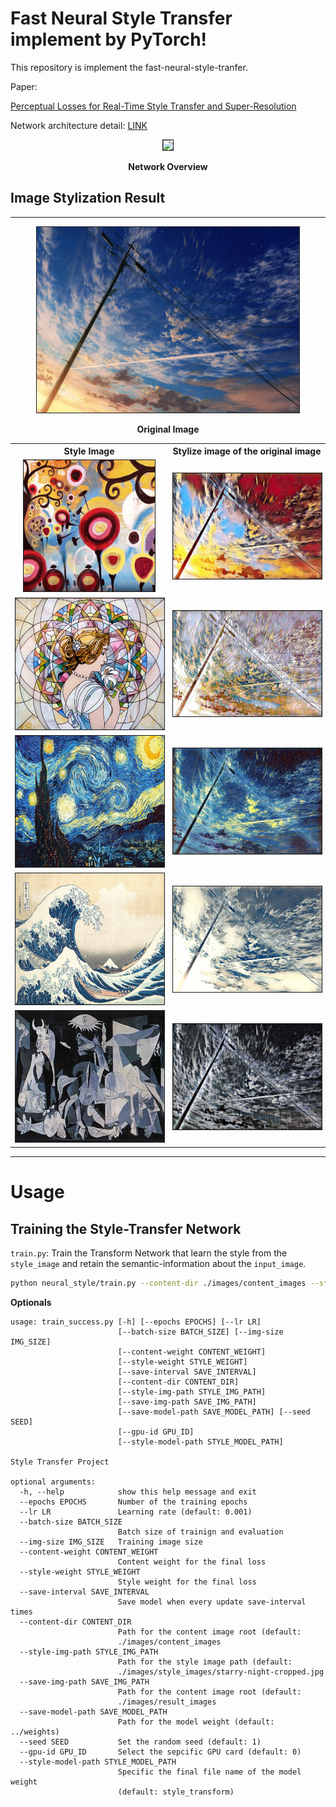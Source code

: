 # Fast Neural Style Transfer implement by PyTorch!

This repository is implement the fast-neural-style-tranfer.


Paper:

[Perceptual Losses for Real-Time Style Transfer and Super-Resolution](https://arxiv.org/abs/1603.08155)<p>
Network architecture detail: [LINK](https://web.eecs.umich.edu/~justincj/papers/eccv16/JohnsonECCV16Supplementary.pdf)

<p align=center> <img src ="https://media.springernature.com/original/springer-static/image/chp%3A10.1007%2F978-3-319-46475-6_43/MediaObjects/419974_1_En_43_Fig2_HTML.gif" width="420px" border="1"> </p>
<p align=center><b>Network Overview</b></p>

<p>


## **Image Stylization Result**
---
<p align=center> <img src ="https://raw.githubusercontent.com/wilile26811249/Style_Transfer_PyTorch/main/images/input_images/sunset.jpg" width="420px" border="1"> </p>
<p align=center><b>Original Image</b></p>

<table style="width:100%, border:3px">
  <tr>
    <th style="text-align:center">Style Image</th>
    <th style="text-align:center">Stylize image of the original image</th>
  </tr>
  <tr>
    <td width=50% align="center">
        <img src ="https://raw.githubusercontent.com/wilile26811249/Style_Transfer_PyTorch/main/images/style_images/candy.jpg"
        height="210px"  border="1">
    </td>
    <td>
        <img src ="https://raw.githubusercontent.com/wilile26811249/Style_Transfer_PyTorch/main/images/result_images/sunset_candy.jpg"   border="1">
    </td>
  </tr>
  <tr>
    <td width=50% align="center">
        <img src ="https://raw.githubusercontent.com/wilile26811249/Style_Transfer_PyTorch/main/images/style_images/mosaic.jpg"
        height="210px"  border="1">
    </td>
    <td>
        <img src ="https://raw.githubusercontent.com/wilile26811249/Style_Transfer_PyTorch/main/images/result_images/sunset_mosaic.jpg"   border="1">
    </td>
  </tr>
  <tr>
    <td width=50% align="center">
        <img src ="https://raw.githubusercontent.com/wilile26811249/Style_Transfer_PyTorch/main/images/style_images/starry-night.jpg"
        height="210px"  border="1">
    </td>
    <td>
        <img src ="https://raw.githubusercontent.com/wilile26811249/Style_Transfer_PyTorch/main/images/result_images/sunset_starry_night.jpg"   border="1">
    </td>
  </tr>
  <tr>
    <td width=50% align="center">
        <img src ="https://raw.githubusercontent.com/wilile26811249/Style_Transfer_PyTorch/main/images/style_images/great_wave.jpg"
        height="210px"  border="1">
    </td>
    <td>
        <img src ="https://raw.githubusercontent.com/wilile26811249/Style_Transfer_PyTorch/main/images/result_images/sunset_great_wave.jpg"   border="1">
    </td>
  </tr>
  <tr>
    <td width=50% align="center">
        <img src ="https://raw.githubusercontent.com/wilile26811249/Style_Transfer_PyTorch/main/images/style_images/guernica.jpg"
        height="210px"  border="1">
    </td>
    <td>
        <img src ="https://raw.githubusercontent.com/wilile26811249/Style_Transfer_PyTorch/main/images/result_images/sunset_guernica.jpg"   border="1">
    </td>
  </tr>
</table>

---

# **Usage**

## Training the Style-Transfer Network

```train.py```: Train the Transform Network that learn the style from the ```style_image``` and retain the semantic-information about the ```input_image```.
```bash
python neural_style/train.py --content-dir ./images/content_images --style-img-path ./images/style_images/mosaic.jpg --epochs 1 --batch-size 4
```
**Optionals**
```
usage: train_success.py [-h] [--epochs EPOCHS] [--lr LR]
                        [--batch-size BATCH_SIZE] [--img-size IMG_SIZE]
                        [--content-weight CONTENT_WEIGHT]
                        [--style-weight STYLE_WEIGHT]
                        [--save-interval SAVE_INTERVAL]
                        [--content-dir CONTENT_DIR]
                        [--style-img-path STYLE_IMG_PATH]
                        [--save-img-path SAVE_IMG_PATH]
                        [--save-model-path SAVE_MODEL_PATH] [--seed SEED]
                        [--gpu-id GPU_ID]
                        [--style-model-path STYLE_MODEL_PATH]

Style Transfer Project

optional arguments:
  -h, --help            show this help message and exit
  --epochs EPOCHS       Number of the training epochs
  --lr LR               Learning rate (default: 0.001)
  --batch-size BATCH_SIZE
                        Batch size of trainign and evaluation
  --img-size IMG_SIZE   Training image size
  --content-weight CONTENT_WEIGHT
                        Content weight for the final loss
  --style-weight STYLE_WEIGHT
                        Style weight for the final loss
  --save-interval SAVE_INTERVAL
                        Save model when every update save-interval times
  --content-dir CONTENT_DIR
                        Path for the content image root (default:
                        ./images/content_images
  --style-img-path STYLE_IMG_PATH
                        Path for the style image path (default:
                        ./images/style_images/starry-night-cropped.jpg
  --save-img-path SAVE_IMG_PATH
                        Path for the content image root (default:
                        ./images/result_images
  --save-model-path SAVE_MODEL_PATH
                        Path for the model weight (default: ../weights)
  --seed SEED           Set the random seed (default: 1)
  --gpu-id GPU_ID       Select the sepcific GPU card (default: 0)
  --style-model-path STYLE_MODEL_PATH
                        Specific the final file name of the model weight
                        (default: style_transform)
```